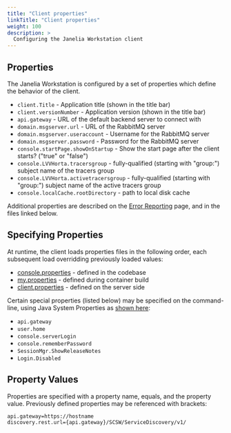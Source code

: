 ```yaml
---
title: "Client properties"
linkTitle: "Client properties"
weight: 100
description: >
  Configuring the Janelia Workstation client
---
```


## Properties

The Janelia Workstation is configured by a set of properties which define the behavior of the client.

* `client.Title` - Application title (shown in the title bar)
* `client.versionNumber` - Application version (shown in the title bar)
* `api.gateway` - URL of the default backend server to connect with
* `domain.msgserver.url` - URL of the RabbitMQ server
* `domain.msgserver.useraccount` - Username for the RabbitMQ server
* `domain.msgserver.password` - Password for the RabbitMQ server
* `console.startPage.showOnStartup` - Show the start page after the client starts? ("true" or "false")
* `console.LVVHorta.tracersgroup` - fully-qualified (starting with "group:") subject name of the tracers group
* `console.LVVHorta.activetracersgroup` - fully-qualified (starting with "group:") subject name of the active tracers group
* `console.localCache.rootDirectory` - path to local disk cache

Additional properties are described on the [Error Reporting](../errorreporting/) page, and in the files linked below.


## Specifying Properties

At runtime, the client loads properties files in the following order, each subsequent load overridding previously loaded values:
* [console.properties](https://github.com/JaneliaSciComp/workstation/blob/4e7b5ac7eba0034a97d15e08d8e74619785c4a46/modules/Core/src/main/resources/console.properties#L84) - defined in the codebase
* [my.properties](https://github.com/JaneliaSciComp/jacs-cm/blob/master/containers/workstation-site-horta/my.properties) - defined during container build
* [client.properties](https://github.com/JaneliaSciComp/jacs-cm/blob/master/containers/jacs-init/filesystem/api-gateway/client/client.properties) - defined on the server side

Certain special properties (listed below) may be specified on the command-line, using Java System Properties as [shown here](https://github.com/JaneliaSciComp/hortacloud/blob/9.22.1/vpc_stack/src/asbuilder/installcmd.ps1#L141-L153):
* `api.gateway`
* `user.home`
* `console.serverLogin` 
* `console.rememberPassword`
* `SessionMgr.ShowReleaseNotes`
* `Login.Disabled`

## Property Values

Properties are specified with a property name, equals, and the property value. Previously defined properties may be referenced with brackets:
```
api.gateway=https://hostname
discovery.rest.url={api.gateway}/SCSW/ServiceDiscovery/v1/
```



